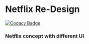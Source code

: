 # Netflix Re-Design #
[![Codacy Badge](https://app.codacy.com/project/badge/Grade/19a70ee9cdf94394b26e2d4b5a2d1814)](https://www.codacy.com/gh/nparashar150/netflix/dashboard?utm_source=github.com&amp;utm_medium=referral&amp;utm_content=nparashar150/netflix&amp;utm_campaign=Badge_Grade)
<br>

### Netflix concept with different UI ###

<br>
